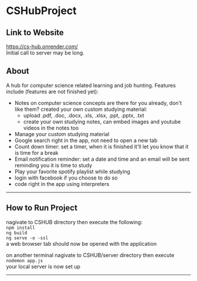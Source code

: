 
# CSHubProject

## Link to Website
https://cs-hub.onrender.com/  
Initial call to server may be long.

## About
A hub for computer science related learning and job hunting. Features include (features are not finished yet):   
- Notes on computer science concepts are there for you already, don't like them? created your own custom studying material:  
    - upload .pdf, .doc, .docx, .xls, .xlsx, .ppt, .pptx, .txt
    - create your own studying notes, can embed images and youtube videos in the notes too  
- Manage your custom studying material  
- Google search right in the app, not need to open a new tab
- Count down timer: set a timer, when it is finished it'll let you know that it is time for a break  
- Email notification reminder: set a date and time and an email will be sent reminding you it is time to study
- Play your favorite spotify playlist while studying
- login with facebook if you choose to do so
- code right in the app using interpreters 
--------------------------

## How to Run Project

nagivate to CSHUB directory then execute the following:  
`npm install`  
`ng build`  
`ng serve -o -ssl`  
a web browser tab should now be opened with the application  

on another terminal nagivate to CSHUB/server directory then execute  
`nodemon app.js`  
your local server is now set up  

--------------------------

